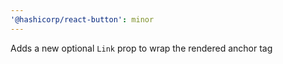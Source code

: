 ```yaml
---
'@hashicorp/react-button': minor
---
```


Adds a new optional `Link` prop to wrap the rendered anchor tag

